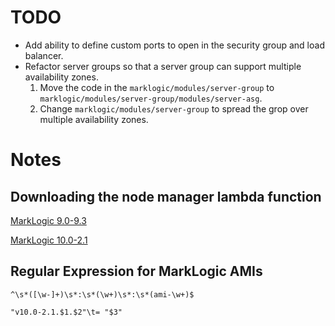 # TODO

* Add ability to define custom ports to open in the security group and load balancer.
* Refactor server groups so that a server group can support multiple availability zones.
    1. Move the code in the `marklogic/modules/server-group` to `marklogic/modules/server-group/modules/server-asg`.
    2. Change `marklogic/modules/server-group` to spread the grop over multiple availability zones.

# Notes


## Downloading the node manager lambda function

[MarkLogic 9.0-9.3](https://s3.amazonaws.com/marklogic-lambda-us-east-1/9.0-9.3/node_manager.zip)

[MarkLogic 10.0-2.1](https://s3.amazonaws.com/marklogic-lambda-us-east-1/10.0-2.1/node_manager.zip)


## Regular Expression for MarkLogic AMIs

```regexp
^\s*([\w-]+)\s*:\s*(\w+)\s*:\s*(ami-\w+)$
```

```
"v10.0-2.1.$1.$2"\t= "$3"
```
